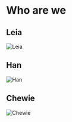# Who are we

## Leia

![Leia](https://scontent.fphx1-2.fna.fbcdn.net/hphotos-xlf1/t31.0-8/12370874_10207945429779977_5148230316848674149_o.jpg)


## Han

![Han](https://scontent.fphx1-2.fna.fbcdn.net/hphotos-xat1/v/t1.0-9/12140673_10207663811699701_9117982210654487218_n.jpg?oh=630b852c3a51be55541dc26b366876da&oe=573FBBBC)

## Chewie

![Chewie](https://scontent.fphx1-2.fna.fbcdn.net/hphotos-xpt1/t31.0-8/11937016_10207260788744379_4139927629719282354_o.jpg)